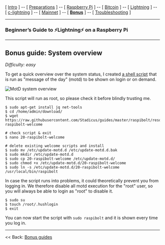 [ [Intro](README.md) ] -- [ [Preparations](raspibolt_10_preparations.md) ] -- [ [Raspberry Pi](raspibolt_20_pi.md) ] -- [ [Bitcoin](raspibolt_30_bitcoin.md) ] -- [ [Lightning](raspibolt_40_lnd.md) ] -- [ [c-lightning](raspibolt_45_clightning.md) ] -- [ [Mainnet](raspibolt_50_mainnet.md) ] -- [ [**Bonus**](raspibolt_60_bonus.md) ] -- [ [Troubleshooting](raspibolt_70_troubleshooting.md) ]

------

### Beginner’s Guide to ️⚡Lightning️⚡ on a Raspberry Pi

------

## Bonus guide: System overview

*Difficulty: easy*

To get a quick overview over the system status, I created [a shell script](https://github.com/Stadicus/guides/blob/master/raspibolt/resources/20-raspibolt-welcome) that is run as "message of the day" (motd) to be shown on login or on demand.  

![MotD system overview](images/60_status_overview.png)

This script will run as root, so please check it before blindly trusting me.

```
$ sudo apt-get install jq net-tools
$ cd /home/admin/download/
$ wget https://raw.githubusercontent.com/Stadicus/guides/master/raspibolt/resources/20-raspibolt-welcome
  
# check script & exit
$ nano 20-raspibolt-welcome

# delete existing welcome scripts and install
$ sudo mv /etc/update-motd.d /etc/update-motd.d.bak
$ sudo mkdir /etc/update-motd.d
$ sudo cp 20-raspibolt-welcome /etc/update-motd.d/
$ sudo chmod +x /etc/update-motd.d/20-raspibolt-welcome
$ sudo ln -s /etc/update-motd.d/20-raspibolt-welcome /usr/local/bin/raspibolt
```

In case the script runs into problems, it could theoretically prevent you from logging in. We therefore disable all motd execution for the "root" user, so you will always be able to login as "root" to disable it.

```
$ sudo su 
$ touch /root/.hushlogin
$ exit
```

You can now start the script with `sudo raspibolt` and it is shown every time you log in.

------

<< Back: [Bonus guides](raspibolt_60_bonus.md) 
